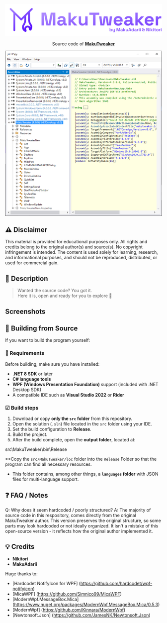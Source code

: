 <img src="https://github.com/individual55/MakuTweaker/blob/main/images/logo.png" alt="MakuTweaker">

<p align="center">
Source code of <a href="https://makutweaker.en.uptodown.com/windows"><strong>MakuTweaker</strong></a>
</p>

<img src="https://github.com/individual55/MakuTweaker/blob/main/images/codepreview.png" alt="Code">

## ⚠ Disclaimer
This material is provided for educational purposes only. All rights and credits belong to the 
original author(s) and source(s). No copyright infringement is intended. The content is used solely 
for learning, research, and informational purposes, and should not be reproduced, distributed, or 
used for commercial gain.

## 🧰 Description

> Wanted the source code? You got it.  
> Here it is, open and ready for you to explore 🚀

## Screenshots

## 🔨 Building from Source

If you want to build the program yourself:

### 🧩 Requirements
Before building, make sure you have installed:
- **.NET 8 SDK** or later
- **C# language tools**
- **WPF (Windows Presentation Foundation)** support (included with .NET Desktop SDK)
- A compatible IDE such as **Visual Studio 2022** or **Rider**

### ☑ Build steps

1. Download or copy **only the `src` folder** from this repository.
2. Open the solution (`.sln`) file located in the `src` folder using your IDE.
3. Set the build configuration to **Release**.
4. Build the project.
5. After the build complete, open the **output folder**, located at:

src\MakuTweaker\bin\Release

**Copy the `src/MakuTweaker/loc` folder into the 
`Release` Folder so that the program can find all necessary resources.
- This folder contains, among other things, a **`languages` folder** with JSON 
files for multi-language support.

## ❓ FAQ / Notes
Q: Why does it seem hardcoded / poorly structured?
A: The majority of source code in this respository, comes directly from the original MakuTweaker author.
This version preserves the original structure, so 
some parts may look hardcoded or not ideally organized.
It isn't a mistake of this open-source version - it reflects how the original author implemented it.

## 💡 Credits

- **Nikitori**
- **MakuAdarii**

Huge thanks to:  

- [Hardcodet NotifyIcon for WPF] (https://github.com/hardcodet/wpf-notifyicon)  
- [MicaWPF] (https://github.com/Simnico99/MicaWPF)  
- [ModernWpf.MessageBox.Mica] (https://www.nuget.org/packages/ModernWpf.MessageBox.Mica/0.5.3)  
- [ModernWpf] (https://github.com/Kinnara/ModernWpf)  
- [Newtonsoft.Json] (https://github.com/JamesNK/Newtonsoft.Json) 
